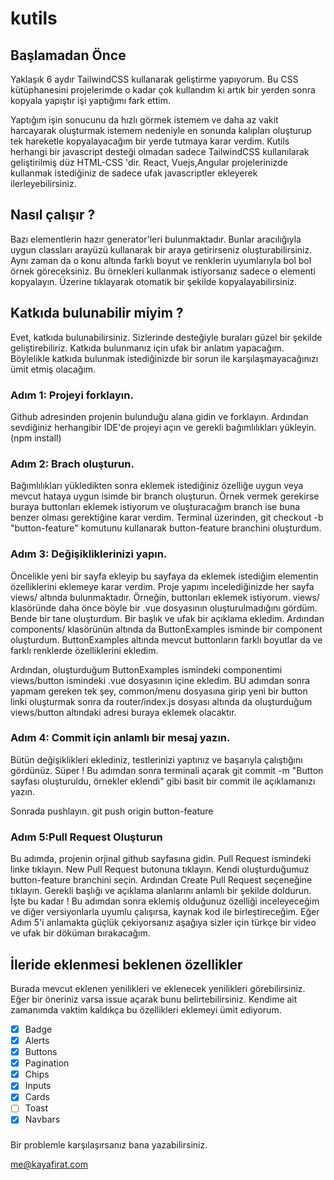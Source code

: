 # kutils

## Başlamadan Önce
Yaklaşık 6 aydır TailwindCSS kullanarak geliştirme yapıyorum. Bu CSS kütüphanesini projelerimde o kadar çok kullandım ki artık bir yerden sonra kopyala yapıştır işi yaptığımı fark ettim.

Yaptığım işin sonucunu da hızlı görmek istemem ve daha az vakit harcayarak oluşturmak istemem nedeniyle en sonunda kalıpları oluşturup tek hareketle kopyalayacağım bir yerde tutmaya karar verdim. Kutils herhangi bir javascript desteği olmadan sadece TailwindCSS kullanılarak geliştirilmiş düz HTML-CSS 'dir. React, Vuejs,Angular projelerinizde kullanmak istediğiniz de sadece ufak javascriptler ekleyerek ilerleyebilirsiniz.

## Nasıl çalışır ?

Bazı elementlerin hazır generator'leri bulunmaktadır. Bunlar aracılığıyla uygun classları arayüzü kullanarak bir araya getirirseniz oluşturabilirsiniz. Aynı zaman da o konu altında farklı boyut ve renklerin uyumlarıyla bol bol örnek göreceksiniz. Bu örnekleri kullanmak istiyorsanız sadece o elementi kopyalayın. Üzerine tıklayarak otomatik bir şekilde kopyalayabilirsiniz.

## Katkıda bulunabilir miyim ?
Evet, katkıda bulunabilirsiniz. Sizlerinde desteğiyle buraları güzel bir şekilde geliştirebiliriz. Katkıda bulunmanız için ufak bir anlatım yapacağım. Böylelikle katkıda bulunmak istediğinizde bir sorun ile karşılaşmayacağınızı ümit etmiş olacağım.

### Adım 1: Projeyi forklayın.

Github adresinden projenin bulunduğu alana gidin ve forklayın. Ardından sevdiğiniz herhangibir IDE'de projeyi açın ve gerekli bağımlılıkları yükleyin. (npm install)

### Adım 2: Brach oluşturun.

Bağımlılıkları yükledikten sonra eklemek istediğiniz özelliğe uygun veya mevcut hataya uygun isimde bir branch oluşturun. Örnek vermek gerekirse buraya buttonları eklemek istiyorum ve oluşturacağım branch ise buna benzer olması gerektiğine karar verdim. Terminal üzerinden, git checkout -b "button-feature" komutunu kullanarak button-feature branchini oluşturdum.

### Adım 3: Değişikliklerinizi yapın.

Öncelikle yeni bir sayfa ekleyip bu sayfaya da eklemek istediğim elementin özelliklerini eklemeye karar verdim. Proje yapımı incelediğinizde her sayfa views/ altında bulunmaktadır. Örneğin, buttonları eklemek istiyorum. views/ klasöründe daha önce böyle bir .vue dosyasının oluşturulmadığını gördüm. Bende bir tane oluşturdum. Bir başlık ve ufak bir açıklama ekledim. Ardından components/ klasörünün altında da ButtonExamples isminde bir component oluşturdum. ButtonExamples altında mevcut buttonların farklı boyutlar da ve farklı renklerde özelliklerini ekledim.

Ardından, oluşturduğum ButtonExamples ismindeki componentimi views/button ismindeki .vue dosyasının içine ekledim. BU adımdan sonra yapmam gereken tek şey, common/menu dosyasına girip yeni bir button linki oluşturmak sonra da router/index.js dosyası altında da oluşturduğum views/button altındaki adresi buraya eklemek olacaktır.

### Adım 4: Commit için anlamlı bir mesaj yazın.

Bütün değişiklikleri eklediniz, testlerinizi yaptınız ve başarıyla çalıştığını gördünüz. Süper ! Bu adımdan sonra terminali açarak git commit -m "Button sayfası oluşturuldu, örnekler eklendi" gibi basit bir commit ile açıklamanızı yazın.

Sonrada pushlayın. git push origin button-feature

### Adım 5:Pull Request Oluşturun

Bu adımda, projenin orjinal github sayfasına gidin. Pull Request ismindeki linke tıklayın. New Pull Request butonuna tıklayın. Kendi oluşturduğumuz button-feature branchini seçin. Ardından Create Pull Request seçeneğine tıklayın. Gerekli başlığı ve açıklama alanlarını anlamlı bir şekilde doldurun. İşte bu kadar ! Bu adımdan sonra eklemiş olduğunuz özelliği inceleyeceğim ve diğer versiyonlarla uyumlu çalışırsa, kaynak kod ile birleştireceğim. Eğer Adım 5'i anlamakta güçlük çekiyorsanız aşağıya sizler için türkçe bir video ve ufak bir döküman bırakacağım.

## İleride eklenmesi beklenen özellikler

Burada mevcut eklenen yenilikleri ve eklenecek yenilikleri görebilirsiniz. Eğer bir öneriniz varsa issue açarak bunu belirtebilirsiniz. Kendime ait zamanımda vaktim kaldıkça bu özellikleri eklemeyi ümit ediyorum.


- [x] Badge
- [x] Alerts
- [x] Buttons
- [x] Pagination
- [x] Chips
- [x] Inputs
- [x] Cards
- [ ] Toast
- [x] Navbars

### 


Bir problemle karşılaşırsanız bana yazabilirsiniz. 

[me@kayafirat.com](mailto:me@kayafirat.com?subject=[GitHub]%vue-dynamic-hero-icons)




